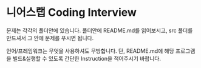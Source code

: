 # 니어스랩 Coding Interview

문제는 각각의 폴더안에 있습니다.
폴더안에 README.md를 읽어보시고, src 폴더를 만드셔서 그 안에 문제를 푸시면 됩니다.

언어/프레임워크는 무엇을 사용하셔도 무방합니다.
단, README.md에 해당 프로그램을 빌드&실행할 수 있도록 간단한 Instruction을 적어주시기 바랍니다.
